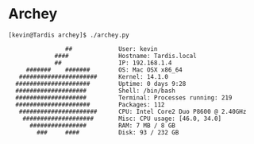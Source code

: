 # Archey



    [kevin@Tardis archey]$ ./archey.py

                    ##             User: kevin
                 ####              Hostname: Tardis.local
                 ##                IP: 192.168.1.4
         #######    #######        OS: Mac OSX x86_64
       ######################      Kernel: 14.1.0
      #####################        Uptime: 0 days 9:28
      ####################         Shell: /bin/bash
      ####################         Terminal: Processes running: 219
      #####################        Packages: 112
       ######################      CPU: Intel Core2 Duo P8600 @ 2.40GHz
        ####################       Misc: CPU usage: [46.0, 34.0]
          ################         RAM: 7 MB / 8 GB
            ###     ####           Disk: 93 / 232 GB
